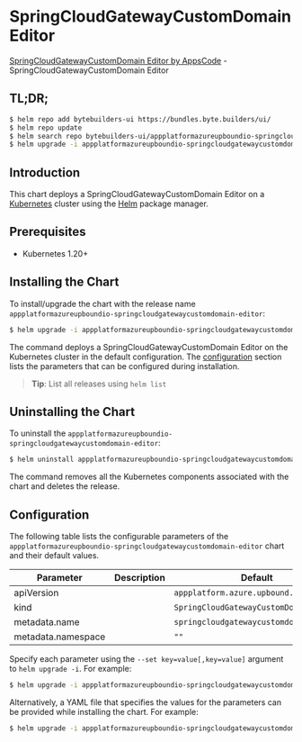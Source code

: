 # SpringCloudGatewayCustomDomain Editor

[SpringCloudGatewayCustomDomain Editor by AppsCode](https://byte.builders) - SpringCloudGatewayCustomDomain Editor

## TL;DR;

```bash
$ helm repo add bytebuilders-ui https://bundles.byte.builders/ui/
$ helm repo update
$ helm search repo bytebuilders-ui/appplatformazureupboundio-springcloudgatewaycustomdomain-editor --version=v0.4.18
$ helm upgrade -i appplatformazureupboundio-springcloudgatewaycustomdomain-editor bytebuilders-ui/appplatformazureupboundio-springcloudgatewaycustomdomain-editor -n default --create-namespace --version=v0.4.18
```

## Introduction

This chart deploys a SpringCloudGatewayCustomDomain Editor on a [Kubernetes](http://kubernetes.io) cluster using the [Helm](https://helm.sh) package manager.

## Prerequisites

- Kubernetes 1.20+

## Installing the Chart

To install/upgrade the chart with the release name `appplatformazureupboundio-springcloudgatewaycustomdomain-editor`:

```bash
$ helm upgrade -i appplatformazureupboundio-springcloudgatewaycustomdomain-editor bytebuilders-ui/appplatformazureupboundio-springcloudgatewaycustomdomain-editor -n default --create-namespace --version=v0.4.18
```

The command deploys a SpringCloudGatewayCustomDomain Editor on the Kubernetes cluster in the default configuration. The [configuration](#configuration) section lists the parameters that can be configured during installation.

> **Tip**: List all releases using `helm list`

## Uninstalling the Chart

To uninstall the `appplatformazureupboundio-springcloudgatewaycustomdomain-editor`:

```bash
$ helm uninstall appplatformazureupboundio-springcloudgatewaycustomdomain-editor -n default
```

The command removes all the Kubernetes components associated with the chart and deletes the release.

## Configuration

The following table lists the configurable parameters of the `appplatformazureupboundio-springcloudgatewaycustomdomain-editor` chart and their default values.

|     Parameter      | Description |                      Default                      |
|--------------------|-------------|---------------------------------------------------|
| apiVersion         |             | <code>appplatform.azure.upbound.io/v1beta1</code> |
| kind               |             | <code>SpringCloudGatewayCustomDomain</code>       |
| metadata.name      |             | <code>springcloudgatewaycustomdomain</code>       |
| metadata.namespace |             | <code>""</code>                                   |


Specify each parameter using the `--set key=value[,key=value]` argument to `helm upgrade -i`. For example:

```bash
$ helm upgrade -i appplatformazureupboundio-springcloudgatewaycustomdomain-editor bytebuilders-ui/appplatformazureupboundio-springcloudgatewaycustomdomain-editor -n default --create-namespace --version=v0.4.18 --set apiVersion=appplatform.azure.upbound.io/v1beta1
```

Alternatively, a YAML file that specifies the values for the parameters can be provided while
installing the chart. For example:

```bash
$ helm upgrade -i appplatformazureupboundio-springcloudgatewaycustomdomain-editor bytebuilders-ui/appplatformazureupboundio-springcloudgatewaycustomdomain-editor -n default --create-namespace --version=v0.4.18 --values values.yaml
```
